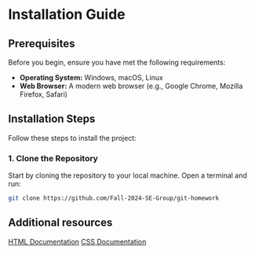 # Installation Guide

## Prerequisites

Before you begin, ensure you have met the following requirements:

- **Operating System:** Windows, macOS, Linux
- **Web Browser:** A modern web browser (e.g., Google Chrome, Mozilla Firefox, Safari)

## Installation Steps

Follow these steps to install the project:

### 1. Clone the Repository

Start by cloning the repository to your local machine. Open a terminal and run:

```bash
git clone https://github.com/Fall-2024-SE-Group/git-homework

```

## Additional resources
[HTML Documentation][HTML]
[CSS Documentation][CSS]


[HTML]: https://developer.mozilla.org/en-US/docs/Web/HTML
[CSS]: https://developer.mozilla.org/en-US/docs/Web/CSS
